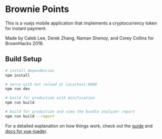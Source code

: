 # Brownie Points

This is a vuejs mobile application that implements a cryptocurrency token for instant payment.

Made by Caleb Lee, Derek Zhang, Naman Shenoy, and Corey Collins for BrownHacks 2018.

## Build Setup

``` bash
# install dependencies
npm install

# serve with hot reload at localhost:8080
npm run dev

# build for production with minification
npm run build

# build for production and view the bundle analyzer report
npm run build --report
```

For a detailed explanation on how things work, check out the [guide](http://vuejs-templates.github.io/webpack/) and [docs for vue-loader](http://vuejs.github.io/vue-loader).
